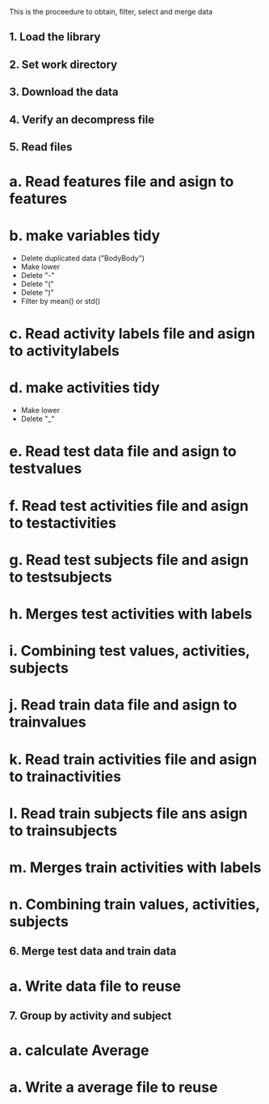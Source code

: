 This is the proceedure to obtain, filter, select and merge data

## 1. Load the library

## 2. Set work directory

## 3. Download the data

## 4. Verify an decompress file

## 5. Read files
# a. Read features file and asign to features

# b. make variables tidy
- Delete duplicated data ("BodyBody")
- Make lower
- Delete "-"
- Delete "("
- Delete ")"
- Filter by mean() or std()

# c. Read activity labels file and asign to activitylabels

# d. make activities tidy
- Make lower
- Delete "_"

# e. Read test data file and asign to testvalues

# f. Read test activities file and asign to testactivities

# g. Read test subjects file and asign to testsubjects

# h. Merges test activities with labels

# i. Combining test values, activities, subjects

# j. Read train data file and asign to trainvalues

# k. Read train activities file and asign to trainactivities

# l. Read train subjects file ans asign to trainsubjects

# m. Merges train activities with labels

# n. Combining train values, activities, subjects

## 6. Merge test data and train data

# a. Write data file to reuse

## 7. Group by activity and subject

# a. calculate Average

# a. Write a average file to reuse
